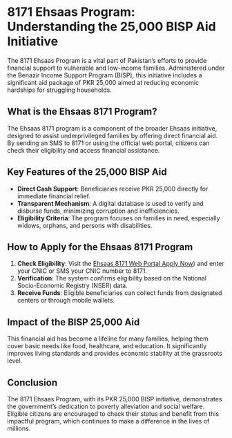 # 8171 Ehsaas Program: Understanding the 25,000 BISP Aid Initiative  

The 8171 Ehsaas Program is a vital part of Pakistan’s efforts to provide financial support to vulnerable and low-income families. Administered under the Benazir Income Support Program (BISP), this initiative includes a significant aid package of PKR 25,000 aimed at reducing economic hardships for struggling households.  

## What is the Ehsaas 8171 Program?  
The Ehsaas 8171 program is a component of the broader Ehsaas initiative, designed to assist underprivileged families by offering direct financial aid. By sending an SMS to 8171 or using the official web portal, citizens can check their eligibility and access financial assistance.  

## Key Features of the 25,000 BISP Aid  
- **Direct Cash Support**: Beneficiaries receive PKR 25,000 directly for immediate financial relief.  
- **Transparent Mechanism**: A digital database is used to verify and disburse funds, minimizing corruption and inefficiencies.  
- **Eligibility Criteria**: The program focuses on families in need, especially widows, orphans, and persons with disabilities.  

## How to Apply for the Ehsaas 8171 Program  
1. **Check Eligibility**: Visit the [Ehsaas 8171 Web Portal Apply Now](https://studentsguider.com/ehsaas-program-25000-bisp-2025-online-registration/)) and enter your CNIC or SMS your CNIC number to 8171.  
2. **Verification**: The system confirms eligibility based on the National Socio-Economic Registry (NSER) data.  
3. **Receive Funds**: Eligible beneficiaries can collect funds from designated centers or through mobile wallets.  

## Impact of the BISP 25,000 Aid  
This financial aid has become a lifeline for many families, helping them cover basic needs like food, healthcare, and education. It significantly improves living standards and provides economic stability at the grassroots level.  

## Conclusion  
The 8171 Ehsaas Program, with its PKR 25,000 BISP initiative, demonstrates the government’s dedication to poverty alleviation and social welfare. Eligible citizens are encouraged to check their status and benefit from this impactful program, which continues to make a difference in the lives of millions.  
